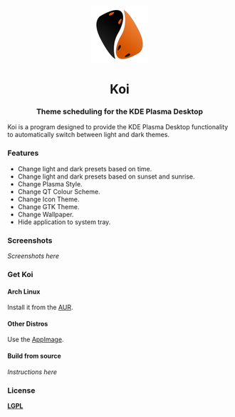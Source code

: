 <p align="center"><img src="src/icons/koi.svg" alt="Koi" width="128" height="128"></p>

<h1 align="center">Koi</h1> 

<h3 align="center">Theme scheduling for the KDE Plasma Desktop</h3>

Koi is a program designed to provide the KDE Plasma Desktop functionality to automatically switch between light and dark themes.​



### Features

- Change light and dark presets based on time.
- Change light and dark presets based on sunset and sunrise.
- Change Plasma Style.
- Change QT Colour Scheme.
- Change Icon Theme.
- Change GTK Theme.
- Change Wallpaper.
- Hide application to system tray.

### Screenshots

*Screenshots here*

### Get Koi

#### Arch Linux

Install it from the [AUR](https://aur.archlinux.org).

#### Other Distros

Use the [AppImage]().

#### Build from source

*Instructions here*

### License

[**LGPL**](LICENSE)